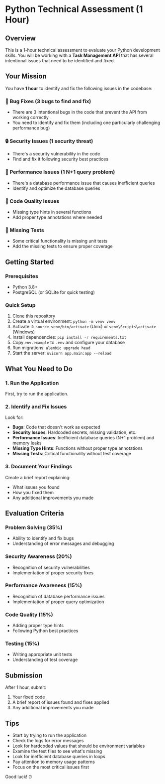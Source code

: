 # Python Technical Assessment (1 Hour)

## Overview
This is a 1-hour technical assessment to evaluate your Python development skills. You will be working with a **Task Management API** that has several intentional issues that need to be identified and fixed.

## Your Mission
You have **1 hour** to identify and fix the following issues in the codebase:

### 🐛 Bug Fixes (3 bugs to find and fix)
- There are 3 intentional bugs in the code that prevent the API from working correctly
- You need to identify and fix them (including one particularly challenging performance bug)

### 🔒 Security Issues (1 security threat)
- There's a security vulnerability in the code
- Find and fix it following security best practices

### 🚀 Performance Issues (1 N+1 query problem)
- There's a database performance issue that causes inefficient queries
- Identify and optimize the database queries

### 📝 Code Quality Issues
- Missing type hints in several functions
- Add proper type annotations where needed

### 🧪 Missing Tests
- Some critical functionality is missing unit tests
- Add the missing tests to ensure proper coverage

## Getting Started

### Prerequisites
- Python 3.8+
- PostgreSQL (or SQLite for quick testing)

### Quick Setup
1. Clone this repository
2. Create a virtual environment: `python -m venv venv`
3. Activate it: `source venv/bin/activate` (Unix) or `venv\Scripts\activate` (Windows)
4. Install dependencies: `pip install -r requirements.txt`
5. Copy `env.example` to `.env` and configure your database
6. Run migrations: `alembic upgrade head`
7. Start the server: `uvicorn app.main:app --reload`

## What You Need to Do

### 1. Run the Application
First, try to run the application.

### 2. Identify and Fix Issues
Look for:
- **Bugs**: Code that doesn't work as expected
- **Security Issues**: Hardcoded secrets, missing validation, etc.
- **Performance Issues**: Inefficient database queries (N+1 problem) and memory leaks
- **Missing Type Hints**: Functions without proper type annotations
- **Missing Tests**: Critical functionality without test coverage

### 3. Document Your Findings
Create a brief report explaining:
- What issues you found
- How you fixed them
- Any additional improvements you made

## Evaluation Criteria

### Problem Solving (35%)
- Ability to identify and fix bugs
- Understanding of error messages and debugging

### Security Awareness (20%)
- Recognition of security vulnerabilities
- Implementation of proper security fixes

### Performance Awareness (15%)
- Recognition of database performance issues
- Implementation of proper query optimization

### Code Quality (15%)
- Adding proper type hints
- Following Python best practices

### Testing (15%)
- Writing appropriate unit tests
- Understanding of test coverage

## Submission
After 1 hour, submit:
1. Your fixed code
2. A brief report of issues found and fixes applied
3. Any additional improvements you made

## Tips
- Start by trying to run the application
- Check the logs for error messages
- Look for hardcoded values that should be environment variables
- Examine the test files to see what's missing
- Look for inefficient database queries in loops
- Pay attention to memory usage patterns
- Focus on the most critical issues first

Good luck! ⏰

